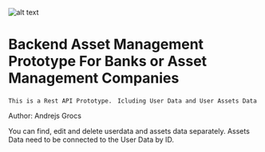 
![alt text](https://cdn.corporatefinanceinstitute.com/assets/asset-management.jpeg)


# Backend Asset Management Prototype For Banks or Asset Management Companies







```This is a Rest API Prototype. ```
```Icluding User Data and User Assets Data```

Author: Andrejs Grocs


You can find, edit and delete userdata and assets data separately.
Assets Data need to be connected to the User Data by ID.
